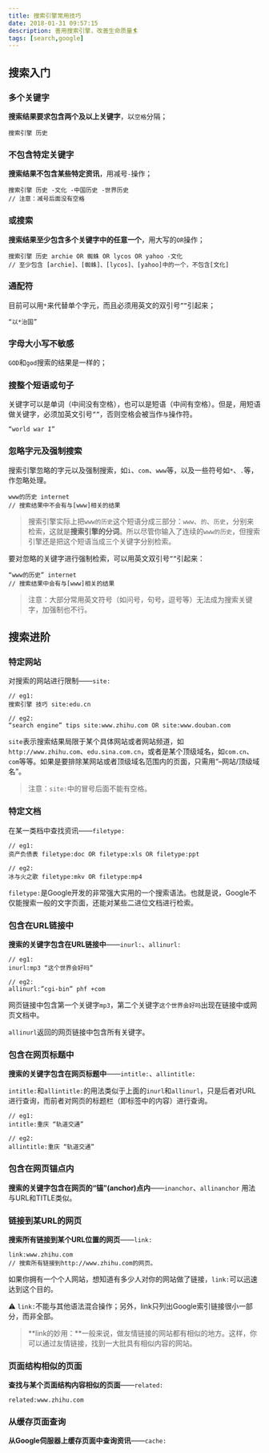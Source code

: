 ```yaml
---
title: 搜索引擎常用技巧
date: 2018-01-31 09:57:15
description: 善用搜索引擎，改善生命质量🏄
tags: [search,google]
---
```



## 搜索入门

### 多个关键字
**搜索结果要求包含两个及以上关键字**，以`空格`分隔；

```
搜索引擎 历史
```

### 不包含特定关键字
**搜索结果不包含某些特定资讯**，用减号`-`操作；

```
搜索引擎 历史 -文化 -中国历史 -世界历史
// 注意：减号后面没有空格
```

### 或搜索
**搜索结果至少包含多个关键字中的任意一个**，用大写的`OR`操作；

```
搜索引擎 历史 archie OR 蜘蛛 OR lycos OR yahoo -文化
// 至少包含 [archie]、[蜘蛛]、[lycos]、[yahoo]中的一个，不包含[文化]
```

### 通配符
目前可以用`*`来代替单个字元，而且必须用英文的双引号`””`引起来；

```
“以*治国”
```

### 字母大小写不敏感
`GOD`和`god`搜索的结果是一样的；

### 搜整个短语或句子
关键字可以是单词（中间没有空格），也可以是短语（中间有空格）。但是，用短语做关键字，必须加英文引号`””`，否则空格会被当作`与`操作符。

```
“world war I”
```

### 忽略字元及强制搜索
搜索引擎忽略的字元以及强制搜索，如`i`、`com`、`www`等，以及一些符号如`*`、`.`等，作忽略处理。

```
www的历史 internet
// 搜索结果中不会有与[www]相关的结果
```
> 搜索引擎实际上把`www的历史`这个短语分成三部分：`www`、`的`、`历史`，分别来检索，这就是**搜索引擎的分词**。所以尽管你输入了连续的`www的历史`，但搜索引擎还是把这个短语当成三个关键字分别检索。

要对忽略的关键字进行强制检索，可以用英文双引号`””`引起来：

```
“www的历史” internet
// 搜索结果中会有与[www]相关的结果
```

> 注意：大部分常用英文符号（如问号，句号，逗号等）无法成为搜索关键字，加强制也不行。

## 搜索进阶

### 特定网站
对搜索的网站进行限制——`site:`

```
// eg1:
搜索引擎 技巧 site:edu.cn

// eg2:
“search engine” tips site:www.zhihu.com OR site:www.douban.com
```
`site`表示搜索结果局限于某个具体网站或者网站频道，如`http://www.zhihu.com`、`edu.sina.com.cn`，或者是某个顶级域名，如`com.cn`、`com`等等。如果是要排除某网站或者顶级域名范围内的页面，只需用“–网站/顶级域名”。

> 注意：`site:`中的冒号后面不能有空格。

### 特定文档
在某一类档中查找资讯——`filetype:`

```
// eg1:
资产负债表 filetype:doc OR filetype:xls OR filetype:ppt

// eg2:
冰与火之歌 filetype:mkv OR filetype:mp4
```

`filetype:`是Google开发的非常强大实用的一个搜索语法。也就是说，Google不仅能搜索一般的文字页面，还能对某些二进位文档进行检索。

### 包含在URL链接中
**搜索的关键字包含在URL链接中**——`inurl:`、`allinurl:`

```
// eg1:
inurl:mp3 “这个世界会好吗”

// eg2:
allinurl:”cgi-bin” phf +com
```

网页链接中包含第一个关键字`mp3`，第二个关键字`这个世界会好吗`出现在链接中或网页文档中。

`allinurl`返回的网页链接中包含所有关键字。

### 包含在网页标题中
**搜索的关键字包含在网页标题中**——`intitle:`、`allintitle:`

`intitle:`和`allintitle:`的用法类似于上面的`inurl`和`allinurl`，只是后者对URL进行查询，而前者对网页的标题栏（即<title></title>标签中的内容）进行查询。

```
// eg1:
intitle:重庆 “轨道交通”

// eg2:
allintitle:重庆 “轨道交通”
```

### 包含在网页锚点内
**搜索的关键字包含在网页的“锚”(anchor)点内**——`inanchor`、`allinanchor`
用法与URL和TITLE类似。


### 链接到某URL的网页
**搜索所有链接到某个URL位置的网页**——`link:`

```
link:www.zhihu.com
// 搜索所有链接到http://www.zhihu.com的网页。
```

如果你拥有一个个人网站，想知道有多少人对你的网站做了链接，`link:`可以迅速达到这个目的。

⚠ `link:`不能与其他语法混合操作；另外，link只列出Google索引链接很小一部分，而非全部。

> **link的妙用：**一般来说，做友情链接的网站都有相似的地方。这样，你可以通过友情链接，找到一大批具有相似内容的网站。

### 页面结构相似的页面
**查找与某个页面结构内容相似的页面**——`related:`

```
related:www.zhihu.com
```

### 从缓存页面查询
**从Google伺服器上缓存页面中查询资讯**——`cache:`
